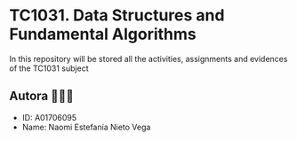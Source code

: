 # TC1031. Data Structures and Fundamental Algorithms

In this repository will be stored all the activities, assignments and evidences of the TC1031 subject

## Autora 👩🏻‍💻
* ID:          A01706095
* Name:        Naomi Estefanía Nieto Vega 


